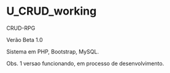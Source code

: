 # U_CRUD_working

CRUD-RPG 

Verão Beta 1.0 

Sistema em PHP, Bootstrap, MySQL.

Obs. 1 versao funcionando, em processo de desenvolvimento.

